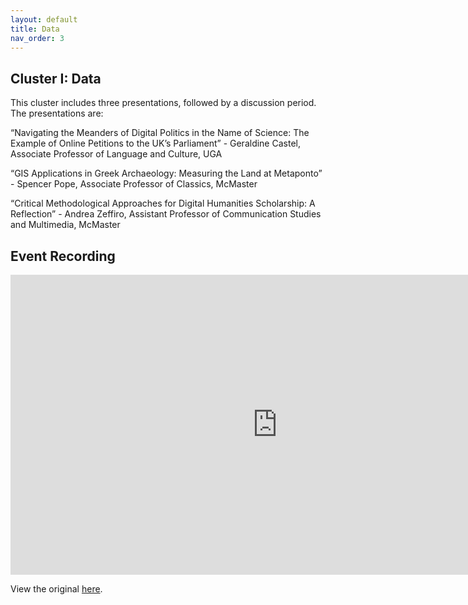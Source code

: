 ```yaml
---
layout: default
title: Data
nav_order: 3
---
```


## Cluster I: Data 

This cluster includes three presentations, followed by a discussion period. The presentations are:

“Navigating the Meanders of Digital Politics in the Name of Science: The Example of Online Petitions to the UK’s Parliament” - Geraldine Castel, Associate Professor of Language and Culture, UGA

“GIS Applications in Greek Archaeology: Measuring the Land at Metaponto” - Spencer Pope, Associate Professor of Classics, McMaster

“Critical Methodological Approaches for Digital Humanities Scholarship: A Reflection” - Andrea Zeffiro, Assistant Professor of Communication Studies and Multimedia, McMaster

## Event Recording

<iframe height="480" width="853" allowfullscreen frameborder=0 src="https://echo360.ca/media/4378b2ec-7d0c-4632-a1e4-5a8076a494da/public?autoplay=false&automute=false"></iframe>

View the original [here](https://echo360.ca/media/4378b2ec-7d0c-4632-a1e4-5a8076a494da/public).


